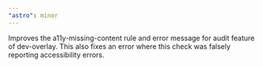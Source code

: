 ```yaml
---
"astro": minor
---
```


Improves the a11y-missing-content rule and error message for audit feature of dev-overlay. This also fixes an error where this check was falsely reporting accessibility errors.
